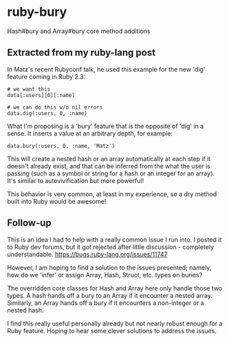 # ruby-bury
Hash#bury and Array#bury core method additions

## Extracted from my ruby-lang post
In Matz's recent Rubyconf talk, he used this example for the new 'dig' feature coming in Ruby 2.3:

```
# we want this
data[:users][0][:name]
```
```
# we can do this w/o nil errors
data.dig(:users, 0, :name)
```
What I'm proposing is a 'bury' feature that is the opposite of 'dig' in a sense. It inserts a value at an arbitrary depth, for example:

```
data.bury(:users, 0, :name, 'Matz')
```
This will create a nested hash or an array automatically at each step if it doesn't already exist, and that can be inferred from the what the user is passing (such as a symbol or string for a hash or an integer for an array). It's similar to autovivification but more powerful!

This behavior is very common, at least in my experience, so a dry method built into Ruby would be awesome!

## Follow-up

This is an idea I had to help with a really common issue I run into. I posted it to Ruby dev forums, but it got rejected after little discussion - completely understandable. https://bugs.ruby-lang.org/issues/11747

However, I am hoping to find a solution to the issues presented; namely, how do we 'infer' or assign Array, Hash, Struct, etc. types on buries?

The overridden core classes for Hash and Array here only handle those two types. A hash hands off a bury to an Array if it encounter a nested array. Similarly, an Array hands off a bury if it encounters a non-integer or a nested hash.

I find this really useful personally already but not nearly robust enough for a Ruby feature. Hoping to hear some clever solutions to address the issues.
